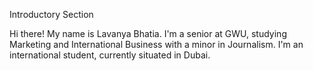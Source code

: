 Introductory Section

Hi there! My name is Lavanya Bhatia. I'm a senior at GWU, studying Marketing and International Business with a minor in Journalism. I'm an international student, currently situated in Dubai. 

